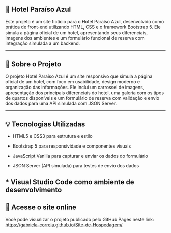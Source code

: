 ## 🌴 Hotel Paraíso Azul

Este projeto é um site fictício para o Hotel Paraíso Azul, desenvolvido como prática de front-end utilizando HTML, CSS e o framework Bootstrap 5. Ele simula a página oficial de um hotel, apresentando seus diferenciais, imagens dos ambientes e um formulário funcional de reserva com integração simulada a um backend.


---

## 📄 Sobre o Projeto

O projeto Hotel Paraíso Azul é um site responsivo que simula a página oficial de um hotel, com foco em usabilidade, design moderno e organização das informações. Ele inclui um carrossel de imagens, apresentação dos principais diferenciais do hotel, uma galeria com os tipos de quartos disponíveis e um formulário de reserva com validação e envio dos dados para uma API simulada com JSON Server.


---

## 💡 Tecnologias Utilizadas

* HTML5 e CSS3 para estrutura e estilo

* Bootstrap 5 para responsividade e componentes visuais

* JavaScript Vanilla para capturar e enviar os dados do formulário

* JSON Server (API simulada) para testes de envio dos dados

## * Visual Studio Code como ambiente de desenvolvimento


## 🚀 Acesse o site online
Você pode visualizar o projeto publicado pelo GitHub Pages neste link:
 https://gabriela-correia.github.io/Site-de-Hospedagem/

